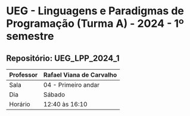 # UEG - Linguagens e Paradigmas de Programação (Turma A) - 2024 - 1º semestre
## Repositório: UEG_LPP_2024_1
| Professor | Rafael Viana de Carvalho |
|----|----|
| Sala | 04 - Primeiro andar |
| Dia | Sábado |
| Horário | 12:40 às 16:10 |
